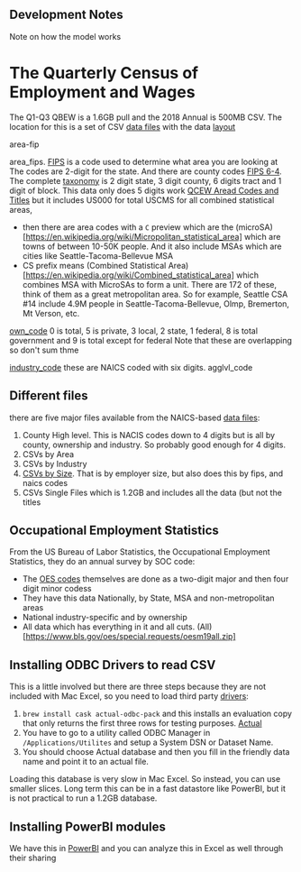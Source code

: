 ## Development Notes
Note on how the model works

# The Quarterly Census of Employment and Wages
The Q1-Q3 QBEW is a 1.6GB pull and the 2018 Annual is 500MB CSV. The location
for this is a set of CSV [data
files](https://www.bls.gov/cew/downloadable-data-files.htm) with the data
[layout](https://data.bls.gov/cew/doc/layouts/csv_quarterly_layout.htm)

area-fip


area_fips.
[FIPS](https://en.wikipedia.org/wiki/Federal_Information_Processing_Standard_state_code)
is a code used to determine what area you are looking at The codes are 2-digit
for the state. And there are county codes [FIPS
6-4](https://en.wikipedia.org/wiki/FIPS_county_code). The complete [taxonomy](https://www.policymap.com/2012/08/tips-on-fips-a-quick-guide-to-geographic-place-codes-part-iii/) is 2
digit state, 3 digit county, 6 digits tract and 1 digit of block. This data only
does 5 digits work [QCEW Aread Codes and
Titles](https://data.bls.gov/cew/doc/titles/area/area_titles.htm) but it
includes US000 for total USCMS for all combined statistical areas,
-  then there are area codes with a `C` preview which are the
(microSA)[https://en.wikipedia.org/wiki/Micropolitan_statistical_area] which are
towns of between 10-50K people. And it also include MSAs which are cities like
Seattle-Tacoma-Bellevue MSA
- CS prefix means (Combined Statistical
  Area)[https://en.wikipedia.org/wiki/Combined_statistical_area] which combines
MSA with MicroSAs to form a unit. There are 172 of these, think of them as a
great metropolitan area. So for example, Seattle CSA #14 include 4.9M people in
Seattle-Tacoma-Bellevue, Olmp, Bremerton, Mt Verson, etc.

[own_code](https://data.bls.gov/cew/doc/titles/ownership/ownership_titles.htm)
0 is total, 5 is private, 3 local, 2 state, 1 federal, 8 is total government and
9 is total except for federal Note that these are overlapping so don't sum thme

[industry_code](https://data.bls.gov/cew/doc/titles/industry/industry_titles.htm) these are NAICS coded with six digits.
agglvl_code

## Different files

there are five major files available from the NAICS-based [data
files](https://www.bls.gov/cew/downloadable-data-files.htm):

1. County High level. This is NACIS codes down to 4 digits but is all by county,
   ownership and industry. So probably good enough for 4 digits.
2. CSVs by Area
3. CSVs by Industry
5. [CSVs by Size](https://data.bls.gov/cew/doc/layouts/csv_quarterly_layout.htm). That is by employer size, but also does this by fips, and naics
   codes
4. CSVs Single Files which is 1.2GB and includes all the data (but not the
   titles

## Occupational Employment Statistics
From the US Bureau of Labor Statistics, the Occupational Employment Statistics,
they do an annual survey by SOC code:

- The [OES codes](https://www.bls.gov/oes/current/oes_stru.htm) themselves are done as a two-digit major and then four digit minor
  codess
- They have this data Nationally, by State, MSA and non-metropolitan areas
- National industry-specific and by ownership
- All data which has everything in it and all cuts.
  (All)[https://www.bls.gov/oes/special.requests/oesm19all.zip]

## Installing ODBC Drivers to read CSV
This is a little involved but there are three steps because they are not
included with Mac Excel, so you need to load third party
[drivers](https://support.office.com/en-us/article/odbc-drivers-that-are-compatible-with-excel-for-mac-9fa6bc7f-d19e-4f7f-9be4-92e85c77d712?ui=en-US&rs=en-US&ad=US):

1. `brew install cask actual-odbc-pack` and this installs an evaluation copy
   that only returns the first three rows for testing purposes.
[Actual](http://www.actualtech.com/readme.php)
2. You have to go to a utility called ODBC Manager in `/Applications/Utilites`
   and setup a System DSN or Dataset Name.
3. You should choose Actual database and then you fill in the friendly data name
   and point it to an actual file.

Loading this database is very slow in Mac Excel. So instead, you can use smaller
slices. Long term this can be in a fast datastore like PowerBI, but it is not
practical to run a 1.2GB database.

## Installing PowerBI modules
We have this in
[PowerBI](https://docs.microsoft.com/en-us/power-bi/collaborate-share/service-analyze-in-excel) and you can analyze this in Excel as well through their
sharing 
